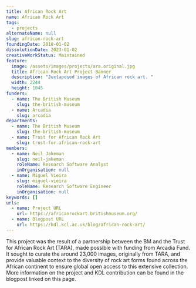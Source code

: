 ```yaml
---
title: African Rock Art
name: African Rock Art
tags:
  - projects
alternateName: null
slug: african-rock-art
foundingDate: 2018-01-02
dissolutionDate: 2023-01-02
creativeWorkStatus: Maintained
feature:
  image: /assets/images/projects/ara.original.jpg
  title: African Rock Art Project Banner
  description: "Juxtaposed images of African rock art. "
  width: 2244
  height: 1045
funders:
  - name: The British Museum
    slug: the-british-museum
  - name: Arcadia
    slug: arcadia
departments:
  - name: The British Museum
    slug: the-british-museum
  - name: Trust for African Rock Art
    slug: trust-for-african-rock-art
members:
  - name: Neil Jakeman
    slug: neil-jakeman
    roleName: Research Software Analyst
    inOrganisation: null
  - name: Miguel Vieira
    slug: miguel-vieira
    roleName: Research Software Engineer
    inOrganisation: null
keywords: []
urls:
  - name: Project URL
    url: https://africanrockart.britishmuseum.org/
  - name: Blogpost URL
    url: https://kdl.kcl.ac.uk/blog/african-rock-art/
---
```


This project was the result of a partnership between the BM and the Trust for African Rock Art (TARA), made possible with funding from Arcadia Fund. It sought to curate the around 23,000 images, originally from TARA, and provide valuable context to the diversity of rock art forms found across the African continent to ensure global open access to this extensive collection.
More information on the project and KDL contribution can be found in the blogpost linked on this page.
